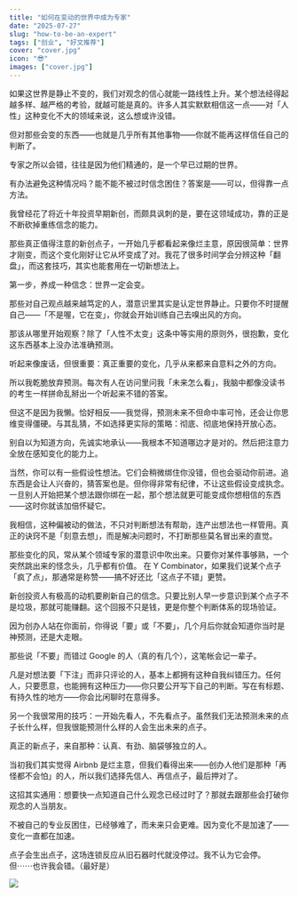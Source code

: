 ```yaml
---
title: "如何在变动的世界中成为专家"
date: "2025-07-27"
slug: "how-to-be-an-expert"
tags: ["创业", "好文推荐"]
cover: "cover.jpg"
icon: "😎"
images: ["cover.jpg"]
---
```

如果这世界是静止不变的，我们对观念的信心就能一路线性上升。某个想法经得起越多样、越严格的考验，就越可能是真的。许多人其实默默相信这一点——对「人性」这种变化不大的领域来说，这么想或许没错。



但对那些会变的东西——也就是几乎所有其他事物——你就不能再这样信任自己的判断了。



专家之所以会错，往往是因为他们精通的，是一个早已过期的世界。



有办法避免这种情况吗？能不能不被过时信念困住？答案是——可以，但得靠一点方法。



我曾经花了将近十年投资早期新创，而颇具讽刺的是，要在这领域成功，靠的正是不断砍掉重练信念的能力。



那些真正值得注意的新创点子，一开始几乎都看起来像烂主意，原因很简单：世界才刚变，而这个变化刚好让它从坏变成了对。我花了很多时间学会分辨这种「翻盘」，而这套技巧，其实也能套用在一切新想法上。



第一步，养成一种信念：世界一定会变。



那些对自己观点越来越笃定的人，潜意识里其实是认定世界静止。只要你不时提醒自己——「不是喔，它在变」，你就会开始训练自己去嗅出风的方向。



那该从哪里开始观察？除了「人性不太变」这条中等实用的原则外，很抱歉，变化这东西基本上没办法准确预测。



听起来像废话，但很重要：真正重要的变化，几乎从来都来自意料之外的方向。



所以我乾脆放弃预测。每次有人在访问里问我「未来怎么看」，我脑中都像没读书的考生一样拼命乱掰出一个听起来不错的答案。



但这不是因为我懒。恰好相反——我觉得，预测未来不但命中率可怜，还会让你思维变得僵硬。与其乱猜，不如选择更实际的策略：彻底、彻底地保持开放心态。



别自以为知道方向，先诚实地承认——我根本不知道哪边才是对的。然后把注意力全放在感知变化的能力上。



当然，你可以有一些假设性想法。它们会稍微绑住你没错，但也会驱动你前进。追东西是会让人兴奋的，猜答案也是。但你得非常有纪律，不让这些假设变成执念。
一旦别人开始把某个想法跟你绑在一起，那个想法就更可能变成你想相信的东西——这时你就该加倍怀疑它。



我相信，这种偏被动的做法，不只对判断想法有帮助，连产出想法也一样管用。真正的诀窍不是「刻意去想」，而是解决问题时，不打断那些莫名冒出来的直觉。



那些变化的风，常从某个领域专家的潜意识中吹出来。只要你对某件事够熟，一个突然跳出来的怪念头，几乎都有价值。
在 Y Combinator，如果我们说某个点子「疯了点」，那通常是称赞——搞不好还比「这点子不错」更赞。



新创投资人有极高的动机要刷新自己的信念。只要比别人早一步意识到某个点子不是垃圾，那就可能赚翻。这个回报不只是钱，更是你整个判断体系的现场验证。



因为创办人站在你面前，你得说「要」或「不要」，几个月后你就会知道你当时是神预测，还是大走眼。



那些说「不要」而错过 Google 的人（真的有几个），这笔帐会记一辈子。



凡是对想法要「下注」而非只评论的人，基本上都拥有这种自我纠错压力。任何人，只要愿意，也能拥有这种压力——你只要公开写下自己的判断。写在有标题、有持久性的地方——你会比闲聊时在意得多。



另一个我很常用的技巧：一开始先看人，不先看点子。虽然我们无法预测未来的点子长什么样，但我很能预测什么样的人会生出未来的点子。



真正的新点子，来自那种：认真、有劲、脑袋够独立的人。



当初我们其实觉得 Airbnb 是烂主意，但我们看得出来——创办人他们是那种「再怪都不会怕」的人，所以我们选择先信人、再信点子，最后押对了。



这招其实通用：想要快一点知道自己什么观念已经过时了？那就去跟那些会打破你观念的人当朋友。



不被自己的专业反困住，已经够难了，而未来只会更难。因为变化不是加速了——变化一直都在加速。



点子会生出点子，这场连锁反应从旧石器时代就没停过。我不认为它会停。
但⋯⋯也许我会错。（最好是）




![](https://prod-files-secure.s3.us-west-2.amazonaws.com/112d0858-5090-4d34-a606-b75eb8d65fd2/46476355-9cf3-4e99-9b7a-3531bc426380/1000202064.png?X-Amz-Algorithm=AWS4-HMAC-SHA256&X-Amz-Content-Sha256=UNSIGNED-PAYLOAD&X-Amz-Credential=ASIAZI2LB466T5M7OSUY%2F20250813%2Fus-west-2%2Fs3%2Faws4_request&X-Amz-Date=20250813T135502Z&X-Amz-Expires=3600&X-Amz-Security-Token=IQoJb3JpZ2luX2VjEOX%2F%2F%2F%2F%2F%2F%2F%2F%2F%2FwEaCXVzLXdlc3QtMiJHMEUCIG7cjH9OpnAm6zLEgKci3BWO9SFuAQx9Qe4caokeKRJkAiEA7OD4pRLT8B1hVQEPU2zryLMx6Z73qLFHFrFe1zsIsIwq%2FwMILhAAGgw2Mzc0MjMxODM4MDUiDFJZBE39%2BeHb15sO2ircA40CtiakwH4zduKQda6EhlajYqLK7aX4to0IjTHL5q7DfxsWQJkceF%2FstAnR7%2F3hDSuFlni3xB1iYG9UXZUQV1AWADKtNdM4M8OfKZiZlMzLTj174YE5r2MFu8aqfkq7GZ%2F4UCOEiZWqZZXH9gfrPn%2F5zKtcBQtiBr5TVIi8etQx2fI5zG6NKGoouGEVA9YiyOVZoGqQuJ%2BXJ8AZtn3ZDbYnaIhvjmxPzRvrQHaBL2xgBQtGOXu1icjIsZeju6kZhwDbJpVMhs8g3FjALQFIcuCIurDiiFSLpWmFYjb4JV7nQcIMQZ3BcJv5osNN8%2Bj3zSQlILSc23hDHHk4X9JDD4flocahJ4QDHCojTzCl46wRdJnVi6sAsm3pDvea68t9iE4zINhV7paXNvJ3ikuvPQI7EhpFPNs3IwGcTvQ8umYXfmG8pm8RlSvt0X5egy4uYfLTokNsG8crS9E6aeUrbIpGdna2VkXUs9Z9c1cK6S6B3zVOH35O4M4BGai%2B%2BqFvvu5Zufp5uS1NGlFlGS1BB2qqkKCGDb2XA8MbkyXz2IPS%2FFFiSTutcazFSasMtbLBLhFOWUyFw%2Fnx2U1Q67MuVuJa54Hs9QJ26vgCCYKe%2BalDCcVJVGVV8Rpzw%2F%2FUMJ2Z8sQGOqUBLLfR21Q81PHJaRa1%2BA8MtBwdI2cINsmsAAfxC7C%2BoCNCreRmJzymq%2BvZPoBeHmBzqE4K%2FSX2g9qkU6VKM0NoO80HUb3a0XqRRoFkn0Mg5MfuSbgvZC84RQp1UtxtomqqO4e4tOnUqba4JUUhZbvznn0%2FIidPXtV%2BsTRH8%2BmVAIIBfEs9AF9Erjz7n2tUs7ExiUsPdpZQH76CMHTLrIoisJnXtM4E&X-Amz-Signature=947dfab8272f5648e145c167fe7cad0528a7eb30a73cfde5f64539777658b0cf&X-Amz-SignedHeaders=host&x-amz-checksum-mode=ENABLED&x-id=GetObject)


